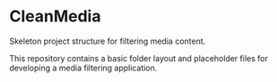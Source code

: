 # CleanMedia

Skeleton project structure for filtering media content.

This repository contains a basic folder layout and placeholder
files for developing a media filtering application.
